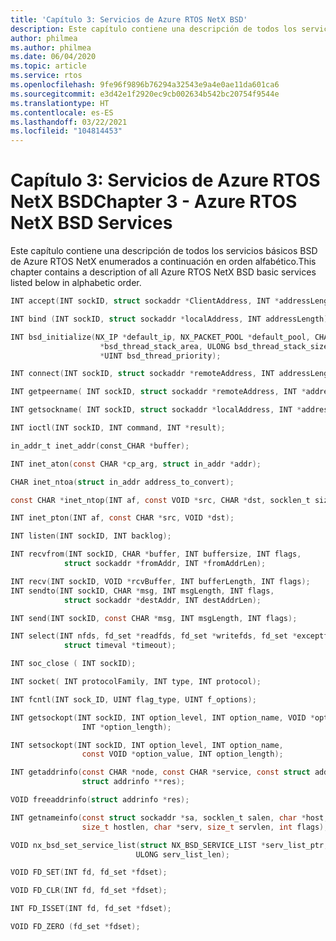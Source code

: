 ```yaml
---
title: 'Capítulo 3: Servicios de Azure RTOS NetX BSD'
description: Este capítulo contiene una descripción de todos los servicios básicos BSD de Azure RTOS NetX enumerados a continuación en orden alfabético.
author: philmea
ms.author: philmea
ms.date: 06/04/2020
ms.topic: article
ms.service: rtos
ms.openlocfilehash: 9fe96f9896b76294a32543e9a4e0ae11da601ca6
ms.sourcegitcommit: e3d42e1f2920ec9cb002634b542bc20754f9544e
ms.translationtype: HT
ms.contentlocale: es-ES
ms.lasthandoff: 03/22/2021
ms.locfileid: "104814453"
---
```

# <a name="chapter-3---azure-rtos-netx-bsd-services"></a><span data-ttu-id="5b6cd-103">Capítulo 3: Servicios de Azure RTOS NetX BSD</span><span class="sxs-lookup"><span data-stu-id="5b6cd-103">Chapter 3 - Azure RTOS NetX BSD Services</span></span>

<span data-ttu-id="5b6cd-104">Este capítulo contiene una descripción de todos los servicios básicos BSD de Azure RTOS NetX enumerados a continuación en orden alfabético.</span><span class="sxs-lookup"><span data-stu-id="5b6cd-104">This chapter contains a description of all Azure RTOS NetX BSD basic services listed below in alphabetic order.</span></span>

```c
INT accept(INT sockID, struct sockaddr *ClientAddress, INT *addressLength);

INT bind (INT sockID, struct sockaddr *localAddress, INT addressLength);

INT bsd_initialize(NX_IP *default_ip, NX_PACKET_POOL *default_pool, CHAR
                    *bsd_thread_stack_area, ULONG bsd_thread_stack_size,
                    *UINT bsd_thread_priority);

INT connect(INT sockID, struct sockaddr *remoteAddress, INT addressLength);

INT getpeername( INT sockID, struct sockaddr *remoteAddress, INT *addressLength);

INT getsockname( INT sockID, struct sockaddr *localAddress, INT *addressLength);

INT ioctl(INT sockID, INT command, INT *result);

in_addr_t inet_addr(const_CHAR *buffer);

INT inet_aton(const CHAR *cp_arg, struct in_addr *addr);

CHAR inet_ntoa(struct in_addr address_to_convert);

const CHAR *inet_ntop(INT af, const VOID *src, CHAR *dst, socklen_t size);

INT inet_pton(INT af, const CHAR *src, VOID *dst);

INT listen(INT sockID, INT backlog);

INT recvfrom(INT sockID, CHAR *buffer, INT buffersize, INT flags,
            struct sockaddr *fromAddr, INT *fromAddrLen);

INT recv(INT sockID, VOID *rcvBuffer, INT bufferLength, INT flags);
INT sendto(INT sockID, CHAR *msg, INT msgLength, INT flags,
            struct sockaddr *destAddr, INT destAddrLen);

INT send(INT sockID, const CHAR *msg, INT msgLength, INT flags);

INT select(INT nfds, fd_set *readfds, fd_set *writefds, fd_set *exceptfds,
            struct timeval *timeout);

INT soc_close ( INT sockID);

INT socket( INT protocolFamily, INT type, INT protocol);

INT fcntl(INT sock_ID, UINT flag_type, UINT f_options);

INT getsockopt(INT sockID, INT option_level, INT option_name, VOID *option_value,
                INT *option_length);

INT setsockopt(INT sockID, INT option_level, INT option_name,
                const VOID *option_value, INT option_length);

INT getaddrinfo(const CHAR *node, const CHAR *service, const struct addrinfo *hints,
                struct addrinfo **res);

VOID freeaddrinfo(struct addrinfo *res);

INT getnameinfo(const struct sockaddr *sa, socklen_t salen, char *host,
                size_t hostlen, char *serv, size_t servlen, int flags);

VOID nx_bsd_set_service_list(struct NX_BSD_SERVICE_LIST *serv_list_ptr,
                            ULONG serv_list_len);

VOID FD_SET(INT fd, fd_set *fdset);

VOID FD_CLR(INT fd, fd_set *fdset);

INT FD_ISSET(INT fd, fd_set *fdset);

VOID FD_ZERO (fd_set *fdset);
```